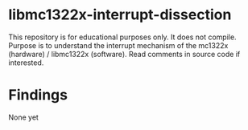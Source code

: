 # libmc1322x-interrupt-dissection
This repository is for educational purposes only. It does not compile. Purpose is to understand the interrupt mechanism of the mc1322x (hardware) / libmc1322x (software). Read comments in source code if interested. 

# Findings
None yet

